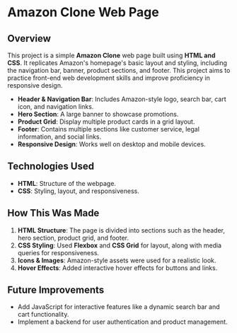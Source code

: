 # Amazon Clone Web Page

## Overview
This project is a simple **Amazon Clone** web page built using **HTML and CSS**. It replicates Amazon's homepage's basic layout and styling, including the navigation bar, banner, product sections, and footer. This project aims to practice front-end web development skills and improve proficiency in responsive design.

- **Header & Navigation Bar**: Includes Amazon-style logo, search bar, cart icon, and navigation links.
- **Hero Section**: A large banner to showcase promotions.
- **Product Grid**: Display multiple product cards in a grid layout.
- **Footer**: Contains multiple sections like customer service, legal information, and social links.
- **Responsive Design**: Works well on desktop and mobile devices.

## Technologies Used
- **HTML**: Structure of the webpage.
- **CSS**: Styling, layout, and responsiveness.

## How This Was Made
1. **HTML Structure**: The page is divided into sections such as the header, hero section, product grid, and footer.
2. **CSS Styling**: Used **Flexbox** and **CSS Grid** for layout, along with media queries for responsiveness.
3. **Icons & Images**: Amazon-style assets were used for a realistic look.
4. **Hover Effects**: Added interactive hover effects for buttons and links.


## Future Improvements
- Add JavaScript for interactive features like a dynamic search bar and cart functionality.
- Implement a backend for user authentication and product management.


